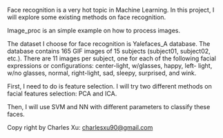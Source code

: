 Face recognition is a very hot topic in Machine Learning. In this project, I will explore some existing methods on face recognition.

Image_proc is an simple example on how to process images.

The dataset I choose for face recognition is Yalefaces_A database. The database contains 165 GIF images of 15 subjects (subject01, subject02, etc.). There are 11 images per subject, one for each of the following facial expressions or configurations: center-light, w/glasses, happy, left- light, w/no glasses, normal, right-light, sad, sleepy, surprised, and wink.

First, I need to do is feature selection. I will try two different methods on facial features selection: PCA and ICA.

Then, I will use SVM and NN with different parameters to classify these faces.

Copy right by Charles Xu: charlesxu90@gmail.com
